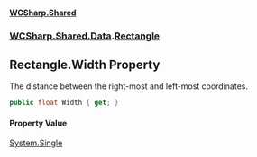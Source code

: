 #### [WCSharp.Shared](index.md 'index')
### [WCSharp.Shared.Data](WCSharp.Shared.Data.md 'WCSharp.Shared.Data').[Rectangle](WCSharp.Shared.Data.Rectangle.md 'WCSharp.Shared.Data.Rectangle')

## Rectangle.Width Property

The distance between the right-most and left-most coordinates.

```csharp
public float Width { get; }
```

#### Property Value
[System.Single](https://docs.microsoft.com/en-us/dotnet/api/System.Single 'System.Single')